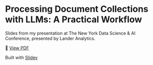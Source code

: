 # Processing Document Collections with LLMs: A Practical Workflow

Slides from my presentation at The New York Data Science & AI Conference, presented by Lander Analytics.

📄 [View PDF](document-processing-llms.pdf)

Built with [Slidev](https://sli.dev)